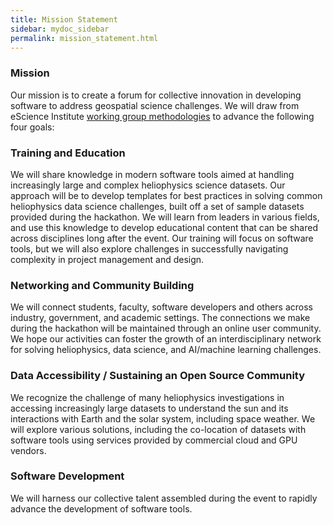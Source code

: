```yaml
---
title: Mission Statement
sidebar: mydoc_sidebar
permalink: mission_statement.html
---
```


### Mission

Our mission is to create a forum for collective innovation in developing software to address geospatial science challenges. We will draw from eScience Institute [working group methodologies](http://escience.washington.edu/working-groups/) to advance the following four goals:

### Training and Education

We will share knowledge in modern software tools aimed at handling increasingly large and complex heliophysics science datasets. Our approach will be to develop templates for best practices in solving common heliophysics data science challenges, built off a set of sample datasets provided during the hackathon. We will learn from leaders in various fields, and use this knowledge to develop educational content that can be shared across disciplines long after the event. Our training will focus on software tools, but we will also explore challenges in successfully navigating complexity in project management and design.

### Networking and Community Building

We will connect students, faculty, software developers and others across industry, government, and academic settings.
The connections we make during the hackathon will be maintained through an online user community. We hope our activities can foster the growth of an interdisciplinary network for solving heliophysics, data science, and AI/machine learning challenges.

### Data Accessibility / Sustaining an Open Source Community

We recognize the challenge of many heliophysics investigations in accessing increasingly large datasets to understand the sun and its interactions with Earth and the solar system, including space weather. We will explore various solutions, including the co-location of datasets with software tools using services provided by commercial cloud and GPU vendors.

### Software Development

We will harness our collective talent assembled during the event to rapidly advance the development of software tools.
